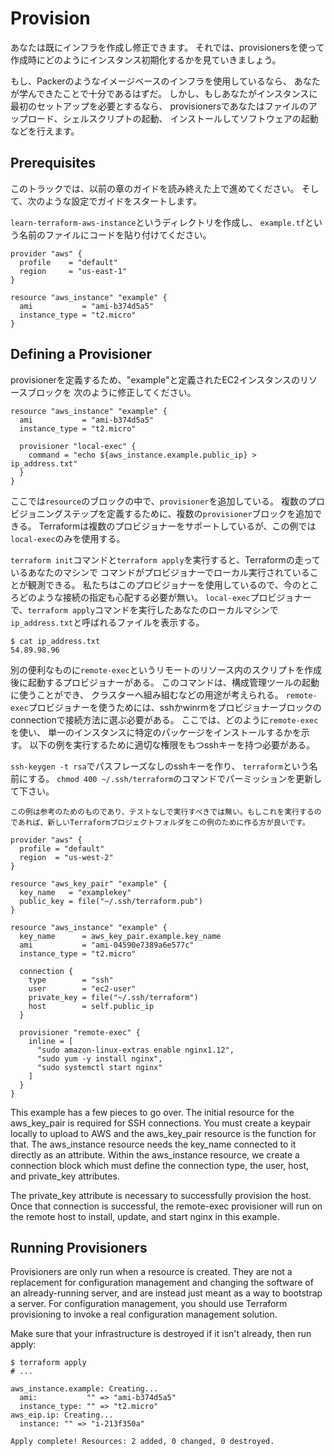 # Provision
あなたは既にインフラを作成し修正できます。
それでは、provisionersを使って作成時にどのようにインスタンス初期化するかを見ていきましょう。

もし、Packerのようなイメージベースのインフラを使用しているなら、
あなたが学んできたことで十分であるはずだ。
しかし、もしあなたがインスタンスに最初のセットアップを必要とするなら、
provisionersであなたはファイルのアップロード、シェルスクリプトの起動、
インストールしてソフトウェアの起動などを行えます。

## Prerequisites
このトラックでは、以前の章のガイドを読み終えた上で進めてください。
そして、次のような設定でガイドをスタートします。

`learn-terraform-aws-instance`というディレクトリを作成し、
`example.tf`という名前のファイルにコードを貼り付けてください。

```
provider "aws" {
  profile    = "default"
  region     = "us-east-1"
}

resource "aws_instance" "example" {
  ami           = "ami-b374d5a5"
  instance_type = "t2.micro"
}
```

## Defining a Provisioner
provisionerを定義するため、"example"と定義されたEC2インスタンスのリソースブロックを
次のように修正してください。

```
resource "aws_instance" "example" {
  ami           = "ami-b374d5a5"
  instance_type = "t2.micro"

  provisioner "local-exec" {
    command = "echo ${aws_instance.example.public_ip} > ip_address.txt"
  }
}
```

ここでは`resource`のブロックの中で、`provisioner`を追加している。
複数のプロビジョニングステップを定義するために、複数の`provisioner`ブロックを追加できる。
Terraformは複数のプロビジョナーをサポートしているが、この例では`local-exec`のみを使用する。

`terraform init`コマンドと`terraform apply`を実行すると、Terraformの走っているあなたのマシンで
コマンドがプロビジョナーでローカル実行されていることが観測できる。
私たちはこのプロビジョナーを使用しているので、今のところどのような接続の指定も心配する必要が無い。
`local-exec`プロビジョナーで、`terraform apply`コマンドを実行したあなたのローカルマシンで`ip_address.txt`と呼ばれるファイルを表示する。

```
$ cat ip_address.txt
54.89.98.96
```
別の便利なものに`remote-exec`というリモートのリソース内のスクリプトを作成後に起動するプロビジョナーがある。
このコマンドは、構成管理ツールの起動に使うことができ、
クラスターへ組み組むなどの用途が考えられる。
`remote-exec`プロビジョナーを使うためには、sshかwinrmをプロビジョナーブロックのconnectionで接続方法に選ぶ必要がある。
ここでは、どのように`remote-exec`を使い、
単一のインスタンスに特定のパッケージをインストールするかを示す。
以下の例を実行するために適切な権限をもつsshキーを持つ必要がある。

`ssh-keygen -t rsa`でパスフレーズなしのsshキーを作り、
`terraform`という名前にする。
`chmod 400 ~/.ssh/terraform`のコマンドでパーミッションを更新して下さい。

    この例は参考のためのものであり、テストなしで実行すべきでは無い。もしこれを実行するのであれば、新しいTerraformプロジェクトフォルダをこの例のために作る方が良いです。


```
provider "aws" {
  profile = "default"
  region  = "us-west-2"
}

resource "aws_key_pair" "example" {
  key_name   = "examplekey"
  public_key = file("~/.ssh/terraform.pub")
}

resource "aws_instance" "example" {
  key_name      = aws_key_pair.example.key_name
  ami           = "ami-04590e7389a6e577c"
  instance_type = "t2.micro"

  connection {
    type        = "ssh"
    user        = "ec2-user"
    private_key = file("~/.ssh/terraform")
    host        = self.public_ip
  }

  provisioner "remote-exec" {
    inline = [
      "sudo amazon-linux-extras enable nginx1.12",
      "sudo yum -y install nginx",
      "sudo systemctl start nginx"
    ]
  }
}
```

This example has a few pieces to go over. The initial resource for the aws_key_pair is required for SSH connections. You must create a keypair locally to upload to AWS and the aws_key_pair resource is the function for that. The aws_instance resource needs the key_name connected to it directly as an attribute. Within the aws_instance resource, we create a connection block which must define the connection type, the user, host, and private_key attributes.

The private_key attribute is necessary to successfully provision the host. Once that connection is successful, the remote-exec provisioner will run on the remote host to install, update, and start nginx in this example.


## Running Provisioners
Provisioners are only run when a resource is created. They are not a replacement for configuration management and changing the software of an already-running server, and are instead just meant as a way to bootstrap a server. For configuration management, you should use Terraform provisioning to invoke a real configuration management solution.

Make sure that your infrastructure is destroyed if it isn't already, then run apply:

```
$ terraform apply
# ...

aws_instance.example: Creating...
  ami:           "" => "ami-b374d5a5"
  instance_type: "" => "t2.micro"
aws_eip.ip: Creating...
  instance: "" => "i-213f350a"

Apply complete! Resources: 2 added, 0 changed, 0 destroyed.
```